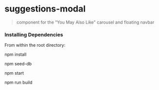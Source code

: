 # suggestions-modal
> component for the "You May Also Like" carousel and floating navbar




### Installing Dependencies

From within the root directory:

npm install

npm seed-db

npm start

npm run build